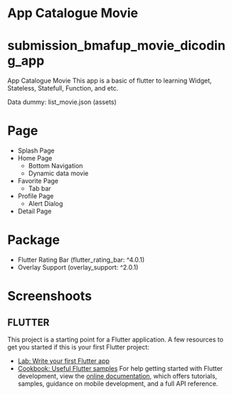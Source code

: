 # App Catalogue Movie
# submission_bmafup_movie_dicoding_app
App Catalogue Movie
This app is a basic of flutter to learning Widget, Stateless, Statefull, Function, and etc. 

Data dummy: list_movie.json (assets)

# Page
- Splash Page
- Home Page
  - Bottom Navigation
  - Dynamic data movie
- Favorite Page
  - Tab bar
- Profile Page
  - Alert Dialog
- Detail Page

# Package
- Flutter Rating Bar (flutter_rating_bar: ^4.0.1)
- Overlay Support (overlay_support: ^2.0.1)

# Screenshoots



## FLUTTER
This project is a starting point for a Flutter application.
A few resources to get you started if this is your first Flutter project:
- [Lab: Write your first Flutter app](https://docs.flutter.dev/get-started/codelab)
- [Cookbook: Useful Flutter samples](https://docs.flutter.dev/cookbook)
For help getting started with Flutter development, view the
[online documentation](https://docs.flutter.dev/), which offers tutorials,
samples, guidance on mobile development, and a full API reference.
